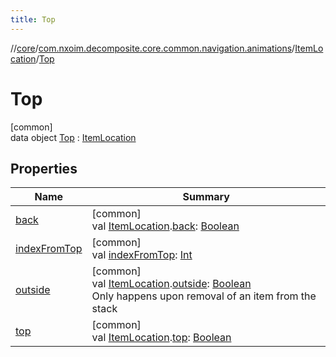 ```yaml
---
title: Top
---
```

//[core](../../../../index.html)/[com.nxoim.decomposite.core.common.navigation.animations](../../index.html)/[ItemLocation](../index.html)/[Top](index.html)



# Top



[common]\
data object [Top](index.html) : [ItemLocation](../index.html)



## Properties


| Name | Summary |
|---|---|
| [back](../-companion/back.html) | [common]<br>val [ItemLocation](../index.html).[back](../-companion/back.html): [Boolean](https://kotlinlang.org/api/latest/jvm/stdlib/kotlin/-boolean/index.html) |
| [indexFromTop](../index-from-top.html) | [common]<br>val [indexFromTop](../index-from-top.html): [Int](https://kotlinlang.org/api/latest/jvm/stdlib/kotlin/-int/index.html) |
| [outside](../-companion/outside.html) | [common]<br>val [ItemLocation](../index.html).[outside](../-companion/outside.html): [Boolean](https://kotlinlang.org/api/latest/jvm/stdlib/kotlin/-boolean/index.html)<br>Only happens upon removal of an item from the stack |
| [top](../-companion/top.html) | [common]<br>val [ItemLocation](../index.html).[top](../-companion/top.html): [Boolean](https://kotlinlang.org/api/latest/jvm/stdlib/kotlin/-boolean/index.html) |


